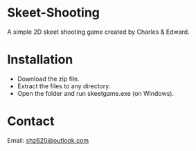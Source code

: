 # Skeet-Shooting
A simple 2D skeet shooting game created by Charles & Edward.

# Installation
- Download the zip file.
- Extract the files to any directory.
- Open the folder and run skeetgame.exe (on Windows).

# Contact
Email: shz620@outlook.com

